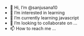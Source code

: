 - 👋 Hi, I’m @sanjusana10
- 👀 I’m interested in learning
- 🌱 I’m currently learning javascript
- 💞️ I’m looking to collaborate on ...
- 📫 How to reach me ...

<!---
sanjusana10/sanjusana10 is a ✨ special ✨ repository because its `README.md` (this file) appears on your GitHub profile.
You can click the Preview link to take a look at your changes.
--->
